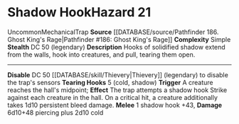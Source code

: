 ﻿---
ac: null
all_resistance: null
complexity: Simple
element: null
fortitude: null
hardness: null
hazard_type: Trap
hp: null
id: '328'
immunity: null
level: '21'
name: Shadow Hook
rarity: Uncommon
reflex: null
resistance: null
rus_type_level: null
school: null
source: '[[DATABASE/source/Pathfinder 186. Ghost King''s Rage|Pathfinder #186: Ghost
  King''s Rage]]'
trait:
- '[[DATABASE/trait/Mechanical|Mechanical]]'
- '[[DATABASE/trait/Trap|Trap]]'
- '[[DATABASE/trait/Uncommon|Uncommon]]'
type: Hazard
weakness: null
will: null

---
# Shadow Hook<span class="item-type">Hazard 21</span>

<span class="trait-uncommon item-trait">Uncommon</span><span class="item-trait">Mechanical</span><span class="item-trait">Trap</span>
**Source** [[DATABASE/source/Pathfinder 186. Ghost King's Rage|Pathfinder #186: Ghost King's Rage]]
**Complexity** Simple
**Stealth** DC 50 (legendary)
**Description** Hooks of solidified shadow extend from the walls, hook into creatures, and pull, tearing them open.

---
**Disable** DC 50 [[DATABASE/skill/Thievery|Thievery]] (legendary) to disable the trap's sensors
**Tearing Hooks** <span class="action-icon">5</span> (cold, shadow) **Trigger** A creature reaches the hall's midpoint; **Effect** The trap attempts a shadow hook Strike against each creature in the hall. On a critical hit, a creature additionally takes 1d10 persistent bleed damage.
 **Melee** <span class="action-icon">1</span> shadow hook +43, **Damage** 6d10+48 piercing plus 2d10 cold